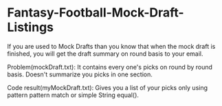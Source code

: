 # Fantasy-Football-Mock-Draft-Listings
If you are used to Mock Drafts than you know that when the mock draft is finished, 
you will get the draft summary on round basis to your email.

Problem(mockDraft.txt): It contains every one's picks on round by round basis. Doesn't summarize you picks in one section.

Code result(myMockDraft.txt): Gives you a list of your picks only using pattern pattern match or simple String equal().

